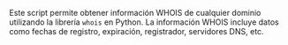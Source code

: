 Este script permite obtener información WHOIS de cualquier dominio utilizando la librería `whois` en Python. La información WHOIS incluye datos como fechas de registro, expiración, registrador, servidores DNS, etc.
